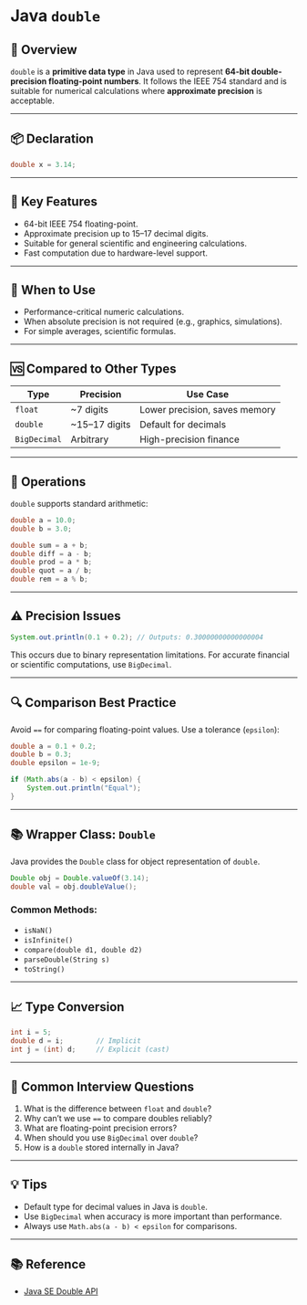 # Java `double`

## 📘 Overview

`double` is a **primitive data type** in Java used to represent **64-bit double-precision floating-point numbers**. It follows the IEEE 754 standard and is suitable for numerical calculations where **approximate precision** is acceptable.

---

## 📦 Declaration

```java
double x = 3.14;
```

---

## 🎯 Key Features

- 64-bit IEEE 754 floating-point.
- Approximate precision up to 15–17 decimal digits.
- Suitable for general scientific and engineering calculations.
- Fast computation due to hardware-level support.

---

## 🧠 When to Use

- Performance-critical numeric calculations.
- When absolute precision is not required (e.g., graphics, simulations).
- For simple averages, scientific formulas.

---

## 🆚 Compared to Other Types

| Type         | Precision       | Use Case                  |
|--------------|-----------------|---------------------------|
| `float`      | ~7 digits       | Lower precision, saves memory |
| `double`     | ~15–17 digits   | Default for decimals      |
| `BigDecimal` | Arbitrary       | High-precision finance     |

---

## 🔢 Operations

`double` supports standard arithmetic:

```java
double a = 10.0;
double b = 3.0;

double sum = a + b;
double diff = a - b;
double prod = a * b;
double quot = a / b;
double rem = a % b;
```

---

## ⚠️ Precision Issues

```java
System.out.println(0.1 + 0.2); // Outputs: 0.30000000000000004
```

This occurs due to binary representation limitations. For accurate financial or scientific computations, use `BigDecimal`.

---

## 🔍 Comparison Best Practice

Avoid `==` for comparing floating-point values. Use a tolerance (`epsilon`):

```java
double a = 0.1 + 0.2;
double b = 0.3;
double epsilon = 1e-9;

if (Math.abs(a - b) < epsilon) {
    System.out.println("Equal");
}
```

---

## 📚 Wrapper Class: `Double`

Java provides the `Double` class for object representation of `double`.

```java
Double obj = Double.valueOf(3.14);
double val = obj.doubleValue();
```

### Common Methods:

- `isNaN()`
- `isInfinite()`
- `compare(double d1, double d2)`
- `parseDouble(String s)`
- `toString()`

---

## 📈 Type Conversion

```java
int i = 5;
double d = i;        // Implicit
int j = (int) d;     // Explicit (cast)
```

---

## 🧪 Common Interview Questions

1. What is the difference between `float` and `double`?
2. Why can’t we use `==` to compare doubles reliably?
3. What are floating-point precision errors?
4. When should you use `BigDecimal` over `double`?
5. How is a `double` stored internally in Java?

---

## 💡 Tips

- Default type for decimal values in Java is `double`.
- Use `BigDecimal` when accuracy is more important than performance.
- Always use `Math.abs(a - b) < epsilon` for comparisons.

---

## 📚 Reference

- [Java SE Double API](https://docs.oracle.com/javase/8/docs/api/java/lang/Double.html)
